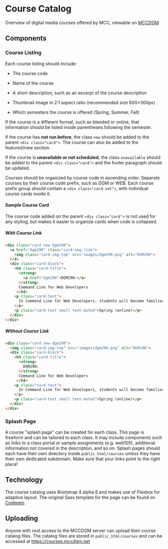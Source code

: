 # Course Catalog

Overview of digital media courses offered by MCC; viewable on [MCCDGM](https://courses.mccdgm.net)

## Components

### Course Listing

Each course listing should include:

* The course code

* Name of the course

* A short description, such as an excerpt of the course description

* Thumbnail image in 2:1 aspect ratio (recommended size 600&times;300px)

* Which semesters the course is offered (Spring, Summer, Fall)

If the course is a different format, such as blended or online, that information should be listed inside parentheses following the semester.

If the course has **not run before**, the class `new` should be added to the parent `<div class="card">`. The course can also be added to the featured/new section.

If the course is **unavailable or not scheduled**, the class `unavailable` should be added to the parent `<div class="card">` and the footer paragraph should be updated.

Courses should be organized by course code in ascending order. Separate courses by their course code prefix, such as DGM or WEB. Each course prefix group should contain a `<div class="card-set">`, with individual course cards inside it.

#### Sample Course Card

The course code added on the parent `<div class="card">` is not used for any styling, but makes it easier to organize cards when code is collapsed.

##### With Course Link

```html
<div class="card new dgm290">
  <a href="dgm290" class="card-img-link">
    <img class="card-img-top" src="images/dgm290.png" alt="DGM290">
  </a>
  <div class="card-block">
    <h4 class="card-title">
      <strong>
        <a href="dgm290">DGM290:</a>
      </strong>
      Command Line for Web Developers
     </h4>
    <p class="card-text">
      In Command Line for Web Developers, students will become familiar with UNIX command line tools. Using automated build tools and task runners, students will be able to create and deploy static websites. Students will also learn how to use version control to work with teams and manage projects.
    </p>
    <p class="card-text small text-muted">Spring (online)</p>
  </div>
</div>
```

##### Without Course Link

```html
<div class="card new dgm290">
  <img class="card-img-top" src="images/dgm290.png" alt="DGM290">
  <div class="card-block">
    <h4 class="card-title">
      <strong>
        DGM290:
      </strong>
      Command Line for Web Developers
     </h4>
    <p class="card-text">
      In Command Line for Web Developers, students will become familiar with UNIX command line tools. Using automated build tools and task runners, students will be able to create and deploy static websites. Students will also learn how to use version control to work with teams and manage projects.
    </p>
    <p class="card-text small text-muted">Spring (online)</p>
  </div>
</div>
```

### Splash Page

A course "splash page" can be created for each class. This page is freeform and can be tailored to each class. It may include components such as links to a class portal or sample assignments (e.g. web105), additional information not covered in the description, and so on. Splash pages should each have their own directory inside `public_html/courses` unless they have their own dedicated subdomain. Make sure that your links point to the right place!

## Technology

The course catalog uses Bootstrap 4 alpha 6 and makes use of Flexbox for adaptive layout. The original Sass template for the page can be found on [Codepen](https://codepen.io/blindingstars/pen/ZyJVOd?editors=1100).

## Uploading

Anyone with root access to the MCCDGM server can upload their course catalog files. The catalog files are stored in `public_html/courses` and can be accessed at https://courses.mccdgm.net
